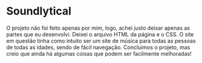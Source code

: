 # Soundlytical

O projeto não foi feito apenas por mim, logo, achei justo deixar apenas as partes que eu desenvolvi. Deixei o arquivo HTML da página e o CSS.
O site em questão tinha como intuito ser um site de música para todas as pessoas de todas as idades, sendo de fácil navegação.
Concluimos o projeto, mas creio que ainda há algumas coisas que podem ser facilmente melhoradas!
